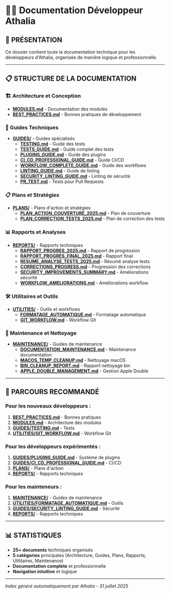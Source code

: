 # 👨‍💻 Documentation Développeur Athalia

## 🎯 **PRÉSENTATION**

Ce dossier contient toute la documentation technique pour les développeurs d'Athalia, organisée de manière logique et professionnelle.

---

## 📋 **STRUCTURE DE LA DOCUMENTATION**

### **🏗️ Architecture et Conception**
- **[MODULES.md](MODULES.md)** - Documentation des modules
- **[BEST_PRACTICES.md](BEST_PRACTICES.md)** - Bonnes pratiques de développement

### **🔧 Guides Techniques**
- **[GUIDES/](GUIDES/)** - Guides spécialisés
  - **[TESTING.md](GUIDES/TESTING.md)** - Guide des tests
  - **[TESTS_GUIDE.md](GUIDES/TESTS_GUIDE.md)** - Guide complet des tests
  - **[PLUGINS_GUIDE.md](GUIDES/PLUGINS_GUIDE.md)** - Guide des plugins
  - **[CI_CD_PROFESSIONAL_GUIDE.md](GUIDES/CI_CD_PROFESSIONAL_GUIDE.md)** - Guide CI/CD
  - **[WORKFLOW_COMPLETE_GUIDE.md](GUIDES/WORKFLOW_COMPLETE_GUIDE.md)** - Guide des workflows
  - **[LINTING_GUIDE.md](GUIDES/LINTING_GUIDE.md)** - Guide de linting
  - **[SECURITY_LINTING_GUIDE.md](GUIDES/SECURITY_LINTING_GUIDE.md)** - Linting de sécurité
  - **[PR_TEST.md](GUIDES/PR_TEST.md)** - Tests pour Pull Requests

### **📋 Plans et Stratégies**
- **[PLANS/](PLANS/)** - Plans d'action et stratégies
  - **[PLAN_ACTION_COUVERTURE_2025.md](PLANS/PLAN_ACTION_COUVERTURE_2025.md)** - Plan de couverture
  - **[PLAN_CORRECTION_TESTS_2025.md](PLANS/PLAN_CORRECTION_TESTS_2025.md)** - Plan de correction des tests

### **📊 Rapports et Analyses**
- **[REPORTS/](REPORTS/)** - Rapports techniques
  - **[RAPPORT_PROGRES_2025.md](REPORTS/RAPPORT_PROGRES_2025.md)** - Rapport de progression
  - **[RAPPORT_PROGRES_FINAL_2025.md](REPORTS/RAPPORT_PROGRES_FINAL_2025.md)** - Rapport final
  - **[RESUME_ANALYSE_TESTS_2025.md](REPORTS/RESUME_ANALYSE_TESTS_2025.md)** - Résumé analyse tests
  - **[CORRECTIONS_PROGRESS.md](REPORTS/CORRECTIONS_PROGRESS.md)** - Progression des corrections
  - **[SECURITY_IMPROVEMENTS_SUMMARY.md](REPORTS/SECURITY_IMPROVEMENTS_SUMMARY.md)** - Améliorations sécurité
  - **[WORKFLOW_AMELIORATIONS.md](REPORTS/WORKFLOW_AMELIORATIONS.md)** - Améliorations workflow

### **🛠️ Utilitaires et Outils**
- **[UTILITIES/](UTILITIES/)** - Outils et workflows
  - **[FORMATAGE_AUTOMATIQUE.md](UTILITIES/FORMATAGE_AUTOMATIQUE.md)** - Formatage automatique
  - **[GIT_WORKFLOW.md](UTILITIES/GIT_WORKFLOW.md)** - Workflow Git

### **🔧 Maintenance et Nettoyage**
- **[MAINTENANCE/](MAINTENANCE/)** - Guides de maintenance
  - **[DOCUMENTATION_MAINTENANCE.md](MAINTENANCE/DOCUMENTATION_MAINTENANCE.md)** - Maintenance documentation
  - **[MACOS_TEMP_CLEANUP.md](MAINTENANCE/MACOS_TEMP_CLEANUP.md)** - Nettoyage macOS
  - **[BIN_CLEANUP_REPORT.md](MAINTENANCE/BIN_CLEANUP_REPORT.md)** - Rapport nettoyage bin
  - **[APPLE_DOUBLE_MANAGEMENT.md](MAINTENANCE/APPLE_DOUBLE_MANAGEMENT.md)** - Gestion Apple Double

---

## 🎯 **PARCOURS RECOMMANDÉ**

### **Pour les nouveaux développeurs :**
1. **[BEST_PRACTICES.md](BEST_PRACTICES.md)** - Bonnes pratiques
2. **[MODULES.md](MODULES.md)** - Architecture des modules
3. **[GUIDES/TESTING.md](GUIDES/TESTING.md)** - Tests
4. **[UTILITIES/GIT_WORKFLOW.md](UTILITIES/GIT_WORKFLOW.md)** - Workflow Git

### **Pour les développeurs expérimentés :**
1. **[GUIDES/PLUGINS_GUIDE.md](GUIDES/PLUGINS_GUIDE.md)** - Système de plugins
2. **[GUIDES/CI_CD_PROFESSIONAL_GUIDE.md](GUIDES/CI_CD_PROFESSIONAL_GUIDE.md)** - CI/CD
3. **[PLANS/](PLANS/)** - Plans d'action
4. **[REPORTS/](REPORTS/)** - Rapports techniques

### **Pour les mainteneurs :**
1. **[MAINTENANCE/](MAINTENANCE/)** - Guides de maintenance
2. **[UTILITIES/FORMATAGE_AUTOMATIQUE.md](UTILITIES/FORMATAGE_AUTOMATIQUE.md)** - Outils
3. **[GUIDES/SECURITY_LINTING_GUIDE.md](GUIDES/SECURITY_LINTING_GUIDE.md)** - Sécurité
4. **[REPORTS/](REPORTS/)** - Rapports techniques

---

## 📊 **STATISTIQUES**

- **25+ documents** techniques organisés
- **5 catégories** principales (Architecture, Guides, Plans, Rapports, Utilitaires, Maintenance)
- **Documentation complète** et professionnelle
- **Navigation intuitive** et logique

---

*Index généré automatiquement par Athalia - 31 juillet 2025*
